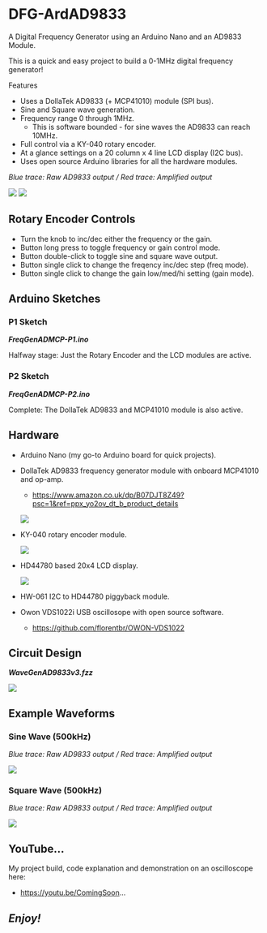 # DFG-ArdAD9833
A Digital Frequency Generator using an Arduino Nano and an AD9833 Module.

This is a quick and easy project to build a 0-1MHz digital frequency generator!

Features
- Uses a DollaTek AD9833 (+ MCP41010) module (SPI bus).
- Sine and Square wave generation.
- Frequency range 0 through 1MHz.
  * This is software bounded - for sine waves the AD9833 can reach 10MHz.
- Full control via a KY-040 rotary encoder.
- At a glance settings on a 20 column x 4 line LCD display (I2C bus).
- Uses open source Arduino libraries for all the hardware modules.

_Blue trace: Raw AD9833 output / Red trace: Amplified output_

![](MyArdAD9833Project.jpg) ![](WaveGen1kSquare.jpg)

## Rotary Encoder Controls
- Turn the knob to inc/dec either the frequency or the gain.
- Button long press to toggle frequency or gain control mode.
- Button double-click to toggle sine and square wave output.
- Button single click to change the freqency inc/dec step (freq mode).
- Button single click to change the gain low/med/hi setting (gain mode).

## Arduino Sketches
### P1 Sketch
**_FreqGenADMCP-P1.ino_**

Halfway stage: Just the Rotary Encoder and the LCD modules are active.
### P2 Sketch
**_FreqGenADMCP-P2.ino_**

Complete: The DollaTek AD9833 and MCP41010 module is also active.

## Hardware
- Arduino Nano (my go-to Arduino board for quick projects).
- DollaTek AD9833 frequency generator module with onboard MCP41010 and op-amp.
  * https://www.amazon.co.uk/dp/B07DJT8Z49?psc=1&ref=ppx_yo2ov_dt_b_product_details
    
  ![](DollaTekAD9833Module500.jpg)
- KY-040 rotary encoder module.
  
  ![](KY-040Module500.jpg)
- HD44780 based 20x4 LCD display.
  
  ![](LCD2004Module500.jpg)
- HW-061 I2C to HD44780 piggyback module.
- Owon VDS1022i USB oscillosope with open source software.
  * https://github.com/florentbr/OWON-VDS1022 

## Circuit Design
**_WaveGenAD9833v3.fzz_**

![](WaveGenAD9833v3.png)

## Example Waveforms
### Sine Wave (500kHz)
_Blue trace: Raw AD9833 output / Red trace: Amplified output_

![](WaveGen500kSine.png)
### Square Wave (500kHz)
_Blue trace: Raw AD9833 output / Red trace: Amplified output_

![](WaveGen500kSquare.png)

## YouTube...
My project build, code explanation and demonstration on an oscilloscope here:
 - https://youtu.be/ComingSoon...

## **_Enjoy!_**
